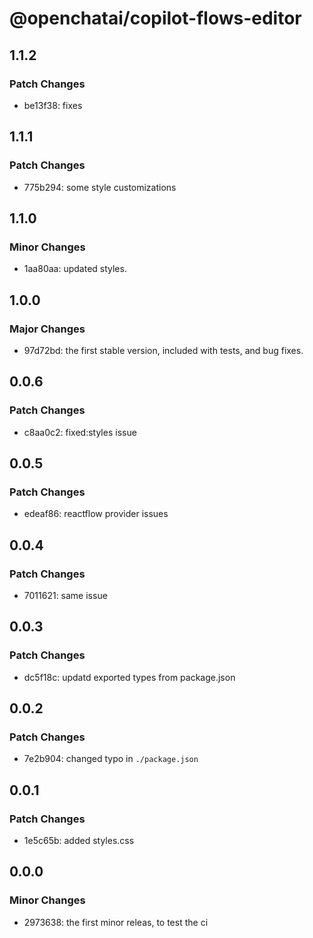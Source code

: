 # @openchatai/copilot-flows-editor

## 1.1.2

### Patch Changes

- be13f38: fixes

## 1.1.1

### Patch Changes

- 775b294: some style customizations

## 1.1.0

### Minor Changes

- 1aa80aa: updated styles.

## 1.0.0

### Major Changes

- 97d72bd: the first stable version, included with tests, and bug fixes.

## 0.0.6

### Patch Changes

- c8aa0c2: fixed:styles issue

## 0.0.5

### Patch Changes

- edeaf86: reactflow provider issues

## 0.0.4

### Patch Changes

- 7011621: same issue

## 0.0.3

### Patch Changes

- dc5f18c: updatd exported types from package.json

## 0.0.2

### Patch Changes

- 7e2b904: changed typo in `./package.json`

## 0.0.1

### Patch Changes

- 1e5c65b: added styles.css

## 0.0.0

### Minor Changes

- 2973638: the first minor releas, to test the ci
